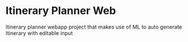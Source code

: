 # Itinerary Planner Web
 Itinerary planner webapp project that makes use of ML to auto generate Itinerary with editable input
